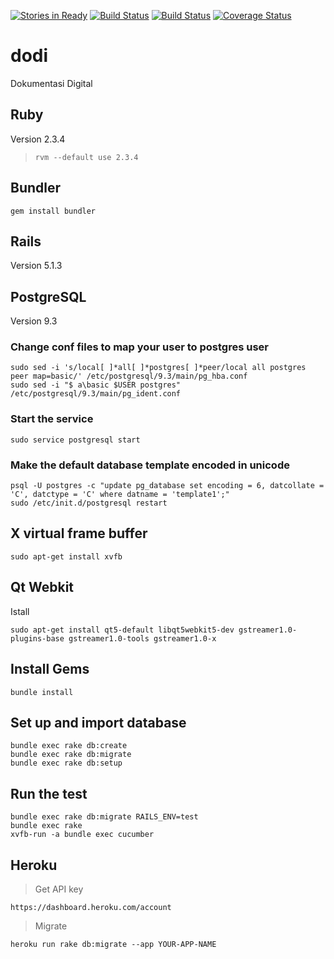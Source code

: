 [![Stories in Ready](https://badge.waffle.io/fybwid/dodi.svg?label=ready&title=Ready)](http://waffle.io/fybwid/dodi)
[![Build Status](https://semaphoreci.com/api/v1/fybwid/dodi/branches/master/badge.svg)](https://semaphoreci.com/fybwid/dodi)
[![Build Status](https://travis-ci.org/fybwid/dodi.svg?branch=master)](https://travis-ci.org/fybwid/dodi)
[![Coverage Status](https://coveralls.io/repos/github/fybwid/dodi/badge.svg?branch=master)](https://coveralls.io/github/fybwid/dodi?branch=master)

# dodi
Dokumentasi Digital

## Ruby
Version 2.3.4
> `rvm --default use 2.3.4`

## Bundler
```
gem install bundler
```

## Rails
Version 5.1.3

## PostgreSQL
Version 9.3

### Change conf files to map your user to postgres user
```
sudo sed -i 's/local[ ]*all[ ]*postgres[ ]*peer/local all postgres peer map=basic/' /etc/postgresql/9.3/main/pg_hba.conf
sudo sed -i "$ a\basic $USER postgres" /etc/postgresql/9.3/main/pg_ident.conf
```

### Start the service
```
sudo service postgresql start
```

### Make the default database template encoded in unicode
```
psql -U postgres -c "update pg_database set encoding = 6, datcollate = 'C', datctype = 'C' where datname = 'template1';"
sudo /etc/init.d/postgresql restart
```

## X virtual frame buffer
```
sudo apt-get install xvfb
```

## Qt Webkit
Istall
```
sudo apt-get install qt5-default libqt5webkit5-dev gstreamer1.0-plugins-base gstreamer1.0-tools gstreamer1.0-x
```

## Install Gems
```
bundle install
```

## Set up and import database
```
bundle exec rake db:create
bundle exec rake db:migrate
bundle exec rake db:setup
```

## Run the test
```
bundle exec rake db:migrate RAILS_ENV=test  
bundle exec rake
xvfb-run -a bundle exec cucumber
```

## Heroku
> Get API key

```
https://dashboard.heroku.com/account
```

> Migrate

```
heroku run rake db:migrate --app YOUR-APP-NAME
```